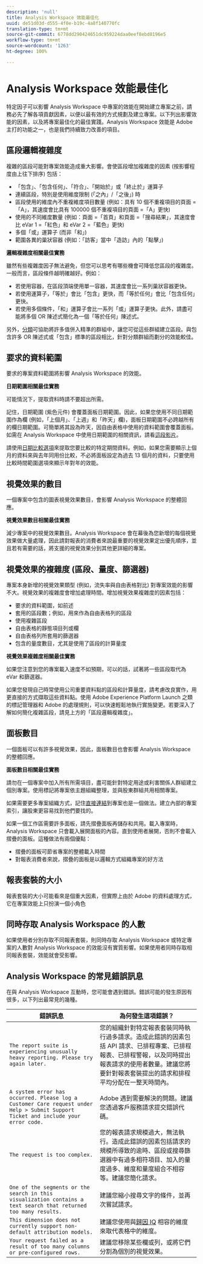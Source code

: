 ```yaml
---
description: 'null'
title: Analysis Workspace 效能最佳化
uuid: de51d03d-d555-4f0e-b19c-4a8f140770fc
translation-type: tm+mt
source-git-commit: 6778dd290424651dc959224daa0eef8ebd8196e5
workflow-type: tm+mt
source-wordcount: '1263'
ht-degree: 100%

---
```



# Analysis Workspace 效能最佳化

特定因子可以影響 Analysis Workspace 中專案的效能在開始建立專案之前，請務必先了解各項貢獻因素，以便以最有效的方式規劃及建立專案。以下列出影響效能的因素，以及將專案最佳化的最佳實踐。Analysis Workspace 效能是 Adobe 主打的功能之一，也是我們持續致力改善的項目。

## 區段邏輯複雜度

複雜的區段可能對專案效能造成重大影響。會使區段增加複雜度的因素 (按影響程度由上往下排序) 包括：

* 「包含」、「包含任何」、「符合」、「開始於」或「終止於」運算子
* 連續區段，特別是使用維度限制 (「之內」/「之後」) 時
* 區段使用的維度內不重複維度項目數量 (例如：具有 10 個不重複項目的頁面 =「A」，其速度會比具有 100000 個不重複項目的頁面 =「A」更快)
* 使用的不同維度數量 (例如：頁面 =「首頁」和頁面 =「搜尋結果」，其速度會比 eVar 1 =「紅色」和 eVar 2 =「藍色」更快)
* 多個「或」運算子 (而非「和」)
* 範圍各異的巢狀容器 (例如：「訪客」當中「造訪」內的「點擊」)

**邏輯複雜度相關最佳實務**

雖然有些複雜度因子無法避免，但您可以思考有哪些機會可降低您區段的複雜度。一般而言，區段條件越明確越好。例如：

* 若使用容器，在區段頂端使用單一容器，其速度會比一系列巢狀容器更快。
* 若使用運算子，「等於」會比「包含」更快，而「等於任何」會比「包含任何」更快。
* 若使用多個條件，「和」運算子會比一系列「或」運算子更快。此外，請盡可能將多個 OR 陳述式簡化為一個「等於任何」陳述式。

另外，[分類](/help/components/classifications/c-classifications.md)可協助將許多值併入精準的群組中，讓您可從這些群組建立區段。與包含許多 OR 陳述式或「包含」標準的區段相比，針對分類群組而劃分的效能較佳。

## 要求的資料範圍

要求的專案資料範圍將影響 Analysis Workspace 的效能。

**日期範圍相關最佳實務**

可能情況下，提取資料時請不要超出所需。

記住，日期範圍 (紫色元件) 會覆蓋面板日期範圍。因此，如果您使用不同日期範圍作為欄 (例如，「上個月」、「上週」和「昨天」欄)，面板日期範圍不必跨越所有的欄日期範圍。可簡單將其設為昨天，因自由表格中使用的資料範圍會覆蓋面板。如需在 Analysis Workspace 中使用日期範圍的相關資訊，請看[這段影片](https://www.youtube.com/watch?v=ybmv6EBmhn0)。

請使用[日期比較選項](/help/analyze/analysis-workspace/components/calendar-date-ranges/time-comparison.md)來提取您要比較的特定期間資料。例如，如果您需要顯示上個月的資料來與去年同用份比較，不必將面板設定為過去 13 個月的資料，只要使用比較時間範圍選項來顯示年對年的效能。

## 視覺效果的數目

一個專案中包含的圖表視覺效果數目，會影響 Analysis Workspace 的整體回應。

**視覺效果數目相關最佳實務**

減少專案中的視覺效果數目。Analysis Workspace 會在幕後為您新增的每個視覺效果做大量處理，因此請對報表的消費者來說最重要的視覺效果定出優先順序，並且若有需要的話，將支援的視覺效果分到其他更詳細的專案。

## 視覺效果的複雜度 (區段、量度、篩選器)

專案本身新增的視覺效果類型 (例如，流失率與自由表格對比) 對專案效能的影響不大。視覺效果的複雜度會增加處理時間。增加視覺效果複雜度的因素包括：

* 要求的資料範圍，如前述
* 套用的區段數；例如，用來作為自由表格列的區段
* 使用複雜區段
* 自由表格的靜態項目列或欄
* 自由表格列所套用的篩選器
* 包含的量度數目，尤其是使用了區段的計算量度

**視覺效果複雜度相關最佳實務**

如果您注意到您的專案載入速度不如預期，可以的話，試著將一些區段取代為 eVar 和篩選器。

如果您發現自己時常使用公司重要資料點的區段和計算量度，請考慮改良實作，用更直接的方式擷取這些資料點。使用 Adobe Experience Platform Launch 之類的標記管理器和 Adobe 的處理規則，可以快速輕鬆地執行實施變更。若要深入了解如何簡化複雜區段，請見上方的「區段邏輯複雜度」。

## 面板數目

一個面板可以有許多視覺效果，因此，面板數目也會影響 Analysis Workspace 的整體回應。

**面板數目相關最佳實務**

請勿在一個專案中加入所有所需項目，盡可能針對特定用途或利害關係人群組建立個別專案。使用標記將專案依主題組織整理，並與股東群組共用相關專案。

如果需要更多專案組織方式，記住[直接連結](https://www.youtube.com/watch?v=6IOEewflG2U)到專案也是一個做法。建立內部的專案索引，讓股東更容易找到他們要找的。

如果一個工作區需要許多面板，請先摺疊面板再儲存和共用。載入專案時，Analysis Workspace 只會載入展開面板的內容。直到使用者展開，否則不會載入摺疊的面板。這種做法有兩個優點：

* 摺疊的面板可節省專案的整體載入時間
* 對報表消費者來說，摺疊的面板是以邏輯方式組織專案的好方法

## 報表套裝的大小

報表套裝的大小可能看來是個重大因素，但實際上由於 Adobe 的資料處理方式，它在專案效能上只扮演一個小角色

## 同時存取 Analysis Workspace 的人數

如果使用者分別存取不同報表套裝，則同時存取 Analysis Workspace 或特定專案的人數對 Analysis Workspace 的效能沒有實質影響。如果使用者同時存取相同報表套裝，效能就會受影響。

## Analysis Workspace 的常見錯誤訊息

在與 Analysis Workspace 互動時，您可能會遇到錯誤。錯誤可能的發生原因有很多，以下列出最常見的幾種。

| 錯誤訊息 | 為何發生這項錯誤？ |
|---|---|
| `The report suite is experiencing unusually heavy reporting. Please try again later.` | 您的組織針對特定報表套裝同時執行過多請求。造成此錯誤的因素包括 API 請求、已排程專案、已排程報表、已排程警報，以及同時提出報表請求的使用者數量。建議您將要針對報表套裝提出的請求和排程平均分配在一整天時間內。 |
| `A system error has occurred. Please log a Customer Care request under Help > Submit Support Ticket and include your error code.` | Adobe 遇到需要解決的問題。建議您透過客戶服務請求提交錯誤代碼。 |
| `The request is too complex.` | 您的報表請求規模過大，無法執行。造成此錯誤的因素包括請求的規模所導致的逾時、區段或搜尋篩選器中有過多相符項目、加入的量度過多、維度和量度組合不相容等。建議您簡化請求。 |
| `One of the segments or the search in this visualization contains a text search that returned too many results.` | 建議您縮小搜尋文字的條件，並再次嘗試請求。 |
| `This dimension does not currently support non-default attribution models.` | 建議您使用與[歸因 IQ](../attribution/overview.md) 相容的維度來取代表格中的維度。 |
| `Your request failed as a result of too many columns or pre-configured rows.` | 建議您移除某些欄或列，或將它們分割為個別的視覺效果。 |
